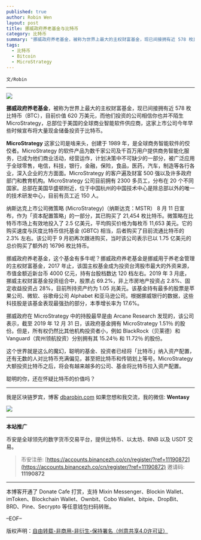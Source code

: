 ```yaml
---
published: true
author: Robin Wen
layout: post
title: 挪威政府养老基金与比特币
category: 比特币
summary: "挪威政府养老基金，被称为世界上最大的主权财富基金，现已间接拥有近 578 枚比特币（BTC），目前价值 620 万美元，而他们投资的公司相信你也并不陌生 MicroStrategy，总部位于美国的全球商业智能软件供应商，这家上市公司今年早些时候宣布将大量现金储备投资于比特币。这个世界就是这么的魔幻，聪明的基金、投资者已经将「比特币」纳入资产配置，还有无数的人对比特币充满偏见，甚至把比特币和传销划上等号。MicroStrategy 大额投资比特币之后，将会有越来越多的公司、基金将比特币拉入资产配置。"
tags:
  - 比特币
  - Bitcoin
  - MicroStrategy
---
```


`文/Robin`

***

![](https://cdn.dbarobin.com/v71e7al.png)

**挪威政府养老基金**，被称为世界上最大的主权财富基金，现已间接拥有近 578 枚比特币（BTC），目前价值 620 万美元，而他们投资的公司相信你也并不陌生 MicroStrategy，总部位于美国的全球商业智能软件供应商，这家上市公司今年早些时候宣布将大量现金储备投资于比特币。

**MicroStrategy** 这家公司是啥来头，创建于 1989 年，是全球商务智能软件的佼佼者。MicroStrategy 的软件产品为数千家公司及千百万用户提供商务智能化服务，已成为他们商业活动，经营运作，计划决策中不可缺少的一部分，被广泛应用于全球零售，电信，科技，银行，金融，保险，食品，医药，汽车，制造等各行各业，深入企业的方方面面。MicroStrategy 的客户遍及财富 500 强以及许多政府部门和教育机构。MicroStrategy 公司目前拥有 2300 多员工，分布在 20 个不同国家。总部在美国华盛顿附近，位于中国杭州的中国技术中心是除总部以外的唯一的技术研发中心，目前有员工近 150 人。

纳斯达克上市公司微策略 (MicroStrategy)（纳斯达克：MSTR） 8 月 11 日宣布，作为「资本配置策略」的一部分，其已购买了 21,454 枚比特币。微策略在比特币市场上有效地投入了 2.5 亿美元，平均购买价格为每枚币 11,653 美元。它的购买速度与灰度比特币信托基金 (GBTC) 相当，后者购买了目前流通比特币的 2.3% 左右。该公司于 9 月初再次跟进购买，当时该公司表示已以 1.75 亿美元的总价购买了额外的 16796 枚比特币。

挪威政府养老基金，这个基金有多牛呢？挪威政府养老基金是挪威用于养老金管理的主权财富基金，2017 年止，该国主权基金成为投资台湾股市最大的外资来源，市值金额近新台币 4000 亿元，持有台股档数达 120 档左右。2019 年 3 月底，挪威主权财富基金投资组合中，股票占 69.2%，非上市房地产投资占 2.8%、固定收益投资占 28%，目前所持资产约为 1.05 兆美元。该基金持有最多的股票是苹果公司、微软、谷歌母公司 Alphabet 和亚马逊公司。根据挪威银行的数据，这些科技股是该基金表现最强劲的部分，本季增长率为 17.6%。

挪威政府在 MicroStrategy 中的持股最早是由 Arcane Research 发现的，该公司表示，截至 2019 年 12 月 31 日，该政府基金拥有 MicroStrategy 1.51％ 的股份。但是，所有权仍然比其他机构投资者小，例如 BlackRock（贝莱德）和 Vanguard（宾州领航投资）分别拥有其 15.24％ 和 11.72％ 的股份。

这个世界就是这么的魔幻，聪明的基金、投资者已经将「比特币」纳入资产配置，还有无数的人对比特币充满偏见，甚至把比特币和传销划上等号。MicroStrategy 大额投资比特币之后，将会有越来越多的公司、基金将比特币拉入资产配置。

聪明的你，还在怀疑比特币的价值吗？

***

我是区块链罗宾，博客 [dbarobin.com](https://dbarobin.com/)
如果您想和我交流，我的微信: **Wentasy**

![](https://cdn.dbarobin.com/v4yywe2.png)

***

**本站推广**

币安是全球领先的数字货币交易平台，提供比特币、以太坊、BNB 以及 USDT 交易。

> 币安注册: [https://accounts.binancezh.co/cn/register/?ref=11190872](https://accounts.binancezh.co/cn/register/?ref=11190872)
> 邀请码: **11190872**

***

本博客开通了 Donate Cafe 打赏，支持 Mixin Messenger、Blockin Wallet、imToken、Blockchain Wallet、Ownbit、Cobo Wallet、bitpie、DropBit、BRD、Pine、Secrypto 等任意钱包扫码转账。

<center>
    <div class="--donate-button"
         data-button-id="f8b9df0d-af9a-460d-8258-d3f435445075"
    ></div>
</center>

–EOF–

版权声明：[自由转载-非商用-非衍生-保持署名（创意共享4.0许可证）](http://creativecommons.org/licenses/by-nc-nd/4.0/deed.zh)
